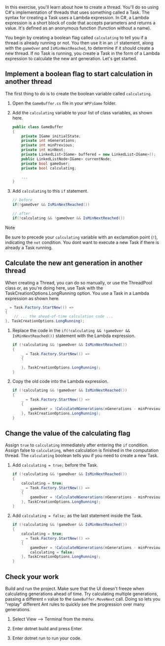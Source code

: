 

In this exercise, you'll learn about how to create a thread. You'll do so using C#'s implementation of threads that uses something called a Task. The syntax for creating a Task uses a Lambda expression. In C#, a Lambda expression is a short block of code that accepts parameters and returns a value. It's defined as an anonymous function (function without a name).

You begin by creating a boolean flag called `calculating` to tell you if a thread is already running or not. You then use it in an `if` statement, along with the `gameOver` and `IsMinNextReached`, to determine if it should create a new thread. If no Task is running, you create a Task in the form of a Lambda expression to calculate the new ant generation. Let's get started.

## Implement a boolean flag to start calculation in another thread

The first thing to do is to create the boolean variable called `calculating`.

1. Open the `GameBuffer.cs` file in your `WPF\Game` folder.

1. Add the `calculating` variable to your list of class variables, as shown here.

    ```csharp
    public class GameBuffer
    {
        private IGame initialState;
        private int nGenerations;
        private int minPrevious;
        private int minNext;
        private LinkedList<IGame> buffered = new LinkedList<IGame>();
        public LinkedListNode<IGame> currentNode;
        private bool gameOver;
        private bool calculating;
    
        ...
    }
    ```

1. Add `calculating` to this `if` statement.

    ```csharp
    // before
    if(!gameOver && IsMinNextReached())
    
    // after
    if(!calculating && !gameOver && IsMinNextReached())
    ```

> [!NOTE]
> Be sure to precede your `calculating` variable with an exclamation point (`!`), indicating the `not` condition. You dont want to execute a new Task if there is already a Task running.

## Calculate the new ant generation in another thread

When creating a Thread, you can do so manually, or use the ThreadPool class or, as you're doing here, use Task with the TaskCreationOptions.LongRunning option. You use a Task in a Lambda expression as shown here.

```csharp
_ = Task.Factory.StartNew(() => 
{
    // ... the ahead-of-time calculation code ...
}, TaskCreationOptions.LongRunning);
```

1. Replace the code in the `if(!calculating && !gameOver && IsMinNextReached())` statement with the Lambda expression.

    ```csharp
    if (!calculating && !gameOver && IsMinNextReached())
    {
        _ = Task.Factory.StartNew(() =>
        {

        }, TaskCreationOptions.LongRunning);
    }
    ```

1. Copy the old code into the Lambda expression.

    ```csharp
    if (!calculating && !gameOver && IsMinNextReached())
    {
        _ = Task.Factory.StartNew(() =>
        {
            gameOver = !CalculateNGenerations(nGenerations - minPrevious - minNext);
        }, TaskCreationOptions.LongRunning);
    }
    ```

## Change the value of the calculating flag

Assign `true` to `calculating` immediately after entering the `if` condition. Assign false to `calculating`, when calculation is finished in the computation thread. The `calculating` boolean tells you if you need to create a new Task.

1. Add `calculating = true;` before the Task.

    ```csharp
    if (!calculating && !gameOver && IsMinNextReached())
    {
        calculating = true;
        _ = Task.Factory.StartNew(() =>
        {
            gameOver = !CalculateNGenerations(nGenerations - minPrevious - minNext);
        }, TaskCreationOptions.LongRunning);
    }
    ```

1. Add `calculating = false;` as the last statement inside the Task.

    ```csharp
    if (!calculating && !gameOver && IsMinNextReached())
    {
        calculating = true;
        _ = Task.Factory.StartNew(() =>
        {
            gameOver = !CalculateNGenerations(nGenerations - minPrevious - minNext);
            calculating = false;
        }, TaskCreationOptions.LongRunning);
    }
    ```

## Check your work

Build and run the project. Make sure that the UI doesn't freeze when calculating generations ahead of time. Try calculating multiple generations, passing a different `n` value to the `GameBuffer.MoveNext` call. Doing so lets you "replay" different Ant rules to quickly see the progression over many generations.

1. Select View --> Terminal from the menu.

1. Enter dotnet build and press Enter.

1. Enter dotnet run to run your code.